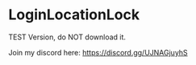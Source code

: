 # LoginLocationLock
TEST Version, do NOT download it.

Join my discord here: https://discord.gg/UJNAGjuyhS
